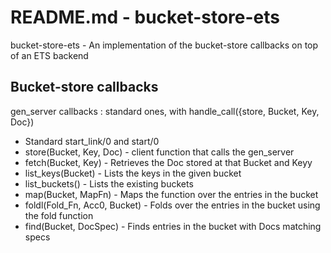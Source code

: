 # README.md - bucket-store-ets

bucket-store-ets - An implementation of the bucket-store callbacks on top of an ETS backend

## Bucket-store callbacks

gen_server callbacks
: standard ones, with handle_call({store, Bucket, Key, Doc})

 * Standard start_link/0 and start/0
 * store(Bucket, Key, Doc) - client function that calls the gen_server
 * fetch(Bucket, Key) - Retrieves the Doc stored at that Bucket and Keyy
 * list_keys(Bucket) - Lists the keys in the given bucket
 * list_buckets() - Lists the existing buckets
 * map(Bucket, MapFn) - Maps the function over the entries in the bucket 
 * foldl(Fold_Fn, Acc0, Bucket) - Folds over the entries in the bucket using the fold function
 * find(Bucket, DocSpec) - Finds entries in the bucket with Docs matching specs


